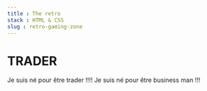 ```yaml
--- 
title : The retro
stack : HTML & CSS
slug : retro-gaming-zone
---
```


# TRADER #

Je suis né pour être trader !!!!
Je suis né pour être business man !!! 
